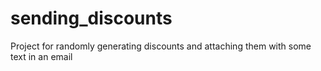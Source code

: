 # sending_discounts
Project for randomly generating discounts and attaching them with some text in an email
